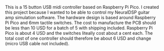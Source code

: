 This is a 15 button USB midi controller based on Raspberry Pi Pico. I created this project because I wanted to be able to control my NeuralDSP guitar amp simulation software. 
The hardware design is based around Raspberry Pi Pico and 6mm tactile switches. The cost to manufacture the PCB should be less than 10 USD for a batch of 5 with shipping included. Raspberry Pi Pico is about 4 USD and the switches liteally cost about a cent each. The total cost of one controller should therefore be about 6 USD and change (micro USB cable not included). 
